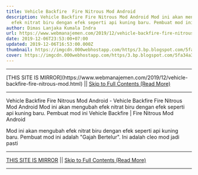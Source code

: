 ```yaml
---
title: Vehicle Backfire  Fire Nitrous Mod Android
description: Vehicle Backfire Fire Nitrous Mod Android Mod ini akan mengubah
  efek nitrat biru dengan efek seperti api kuning baru. Pembuat mod ini
author: Dimas Lanjaka Kumala Indra
url: https://www.webmanajemen.com/2019/12/vehicle-backfire-fire-nitrous-mod.html
date: 2019-12-06T23:53:00+07:00
updated: 2019-12-06T16:53:00.000Z
thumbnail: https://imgcdn.000webhostapp.com/https/3.bp.blogspot.com/5fa34a34ef308b75079da436d147e530.jpeg
cover: https://imgcdn.000webhostapp.com/https/3.bp.blogspot.com/5fa34a34ef308b75079da436d147e530.jpeg
---
```


<hr/> [THIS SITE IS MIRROR](https://www.webmanajemen.com/2019/12/vehicle-backfire-fire-nitrous-mod.html) || <a href="https://www.webmanajemen.com/2019/12/vehicle-backfire-fire-nitrous-mod.html" rel="follow" class="button" id="read-more">Skip to Full Contents (Read More)</a> <hr/> Vehicle Backfire  Fire Nitrous Mod Android - Vehicle Backfire Fire Nitrous Mod Android Mod ini akan mengubah efek nitrat biru dengan efek seperti api kuning baru. Pembuat mod ini Vehicle Backfire | Fire Nitrous Mod Android 




  Mod ini akan mengubah efek nitrat biru dengan efek seperti api kuning baru.  Pembuat mod ini adalah "Gajah Bertelur".  Ini adalah cleo mod jadi pasti <hr/> [THIS SITE IS MIRROR](https://www.webmanajemen.com/2019/12/vehicle-backfire-fire-nitrous-mod.html) || <a href="https://www.webmanajemen.com/2019/12/vehicle-backfire-fire-nitrous-mod.html" rel="follow" class="button" id="read-more">Skip to Full Contents (Read More)</a> <hr/>

<!--<script>document.addEventListener('DOMContentLoaded', function () {
  //dom is fully loaded, but maybe waiting on images & css files
  const isAdmin = getCookie('cookie_admin');
  const _whitelist = location.host.includes('dimaslanjaka12');
  if (!isAdmin) {
    if (_whitelist) location.replace('https://www.webmanajemen.com/2019/12/vehicle-backfire-fire-nitrous-mod.html');
    console.log("you aren't admin");
  } else {
    console.log('you are admin');
  }
});

/**
 * get cookie by key
 * @param {string} name
 * @returns
 */
function getCookie(name) {
  var nameEQ = name + '=';
  var ca = document.cookie.split(';');
  for (var i = 0; i < ca.length; i++) {
    var c = ca[i];
    while (c.charAt(0) == ' ') c = c.substring(1, c.length);
    if (c.indexOf(nameEQ) == 0) return c.substring(nameEQ.length, c.length);
  }
  return null;
}
</script>-->